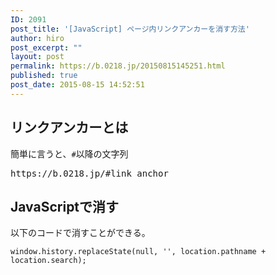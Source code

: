 ```yaml
---
ID: 2091
post_title: '[JavaScript] ページ内リンクアンカーを消す方法'
author: hiro
post_excerpt: ""
layout: post
permalink: https://b.0218.jp/20150815145251.html
published: true
post_date: 2015-08-15 14:52:51
---
```

<!--more-->
<h2>リンクアンカーとは</h2>
簡単に言うと、<code>#</code>以降の文字列
<pre>https://b.0218.jp/#link_anchor</pre>

<h2>JavaScriptで消す</h2>
以下のコードで消すことができる。
<pre class="language-javascript"><code>window.history.replaceState(null, '', location.pathname + location.search);</code></pre>